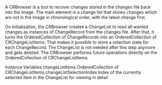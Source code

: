 A CRBrowser is a tool to recover changes stored in the changes file back into the image. The main element is a change list that shows changes which are not in the Image in chronological order, with the latest change first.

On initialization, the CRBrowser creates a ChangeList to read all wanted changes as instances of ChangeRecord from the changes file. After that, it turns the OrderedCollection of ChangeRecords into an OrderedCollection of CRChangeListItems. That makes it possible to store a selection state for each ChangeRecord. The ChangeList is not needed after this step anymore and gets deleted. The CRBrowser performs future operations directly on the OrderedCollection of CRChangeListItems.

Instance Variables
	changeListItems					OrderedCollection of CRChangeListItems
	changeListSelectionIndex		Index of the currently selected item in the ChangeList for viewing in detail